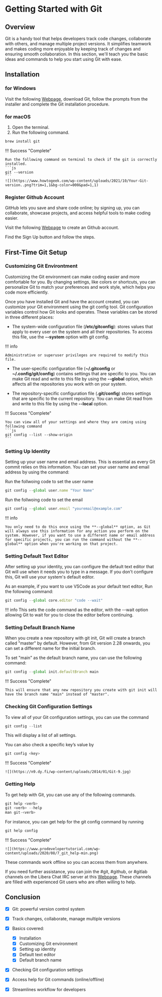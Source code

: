# Getting Started with Git

## Overview

Git is a handy tool that helps developers track code changes, collaborate with others, and manage multiple project versions. It simplifies teamwork and makes coding more enjoyable by keeping track of changes and ensuring smooth collaboration. In this section, we'll teach you the basic ideas and commands to help you start using Git with ease.

## Installation

### for Windows

Visit the following [Webpage](https://git-scm.com/download/win), download Git, follow the prompts from the installer and complete the Git installation procedure.

### for macOS

1. Open the terminal.
2. Run the following command.

```js
brew install git
```

!!! Success "Complete"

    Run the following command on terminal to check if the git is correctly installed.
    ```js
    git --version
    ```
    ![](https://www.howtogeek.com/wp-content/uploads/2021/10/Your-Git-version..png?trim=1,1&bg-color=000&pad=1,1)

### Register Github Account

GitHub lets you save and share code online; by signing up, you can collaborate, showcase projects, and access helpful tools to make coding easier.

Visit the following [Webpage](https://github.com/) to create an Github account.

Find the Sign Up button and follow the steps.

## First-Time Git Setup

### Customizing Git Environtment

Customizing the Git environment can make coding easier and more comfortable for you. By changing settings, like colors or shortcuts, you can personalize Git to match your preferences and work style, which helps you code more efficiently.

Once you have installed Git and have the account created, you can customize your Git environment using the git config tool. Git configuration variables control how Git looks and operates. These variables can be stored in three different places:

- The system-wide configuration file (**/etc/gitconfig**): stores values that apply to every user on the system and all their repositories.
  To access this file, use the **--system** option with git config.

!!! info 

    Administrative or superuser privileges are required to modify this file.

- The user-specific configuration file (**~/.gitconfig** or **~/.config/git/config**) contains settings that are specific to you.
  You can make Git read and write to this file by using the **--global** option, which affects all the repositories you work with on your system.

- The repository-specific configuration file (**.git/config**) stores settings that are specific to the current repository.
  You can make Git read from and write to this file by using the **--local** option.

!!! Success "Complete"

    You can view all of your settings and where they are coming using following command
    ```js
    git config --list --show-origin
    ```

### Setting Up Identity

Setting up your user name and email address. This is essential as every Git commit relies on this information. You can set your user name and email address by using the command:

Run the follwoing code to set the user name

```js
git config --global user.name "Your Name"
```

Run the follwoing code to set the email

```js
git config --global user.email "youremail@example.com"
```

!!! info

    You only need to do this once using the **--global** option, as Git will always use this information for any action you perform on the system. However, if you want to use a different name or email address for specific projects, you can run the command without the **--global** option when you're working on that project.

### Setting Default Text Editor

After setting up your identity, you can configure the default text editor that Git will use when it needs you to type in a message. If you don't configure this, Git will use your system's default editor.

As an example, if you want to use VSCode as your default text editor, Run the following command:

```js
git config --global core.editor "code --wait"
```

!!! info
    This sets the code command as the editor, with the --wait option allowing Git to wait for you to close the editor before continuing.

### Setting Default Branch Name

When you create a new repository with git init, Git will create a branch called "master" by default. However, from Git version 2.28 onwards, you can set a different name for the initial branch.

To set "main" as the default branch name, you can use the following command:

```js
git config --global init.defaultBranch main
```

!!! Success "Complete"

    This will ensure that any new repository you create with git init will have the branch name "main" instead of "master".

### Checking Git Configuration Settings

To view all of your Git configuration settings, you can use the command

```js
git config --list
```

This will display a list of all settings.

You can also check a specific key’s value by

```js
git config <key>
```

!!! Success "Complete"

    ![](https://n9.dy.fi/wp-content/uploads/2014/01/Git-9.jpg)


### Getting Help

To get help with Git, you can use any of the following commands.

```js
git help <verb>
git <verb> --help
man git-<verb>
```

For instance, you can get help for the git config command by running

```js
git help config
```

!!! Success "Complete"

    ![](https://www.prodevelopertutorial.com/wp-content/uploads/2020/08/7_git_help-min.png)

These commands work offline so you can access them from anywhere.

If you need further assistance, you can join the #git, #github, or #gitlab channels on the Libera Chat IRC server at this [Webpage](https://libera.chat/). These channels are filled with experienced Git users who are often willing to help.

## Conclusion

- [x] Git: powerful version control system
- [x] Track changes, collaborate, manage multiple versions

- [x] Basics covered:

    - [x] Installation
    - [x] Customizing Git environment
    - [x] Setting up identity
    - [x] Default text editor
    - [x] Default branch name
    
- [x] Checking Git configuration settings
- [x] Access help for Git commands (online/offline)
- [x] Streamlines workflow for developers